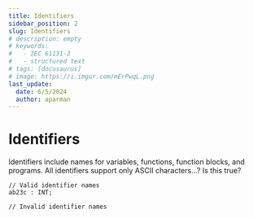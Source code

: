 ```yaml
---
title: Identifiers
sidebar_position: 2
slug: Identifiers
# description: empty
# keywords:
#   - IEC 61131-3
#   - structured text
# tags: [docusaurus]
# image: https://i.imgur.com/mErPwqL.png
last_update:
  date: 6/5/2024
  author: aparman
---
```


# Identifiers

Identifiers include names for variables, functions, function blocks, and programs. All identifiers support only ASCII characters...? Is this true?

```iecst
// Valid identifier names
ab23c : INT;

// Invalid identifier names
```
